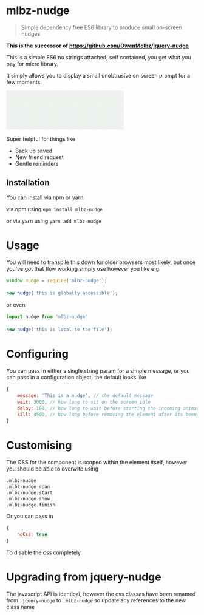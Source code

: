 # mlbz-nudge
> Simple dependency free ES6 library to produce small on-screen nudges

**This is the successor of https://github.com/OwenMelbz/jquery-nudge**

This is a simple ES6 no strings attached, self contained, you get what you pay for micro library.

It simply allows you to display a small unobtrusive on screen prompt for a few moments.

![Demo](https://github.com/owenmelbz/mlbz-nudge/raw/master/demo.gif)

Super helpful for things like

- Back up saved
- New friend request
- Gentle reminders

## Installation

You can install via npm or yarn

via npm using `npm install mlbz-nudge`

or via yarn using `yarn add mlbz-nudge`

# Usage

You will need to transpile this down for older browsers most likely, but once you've got that flow working simply use however you like e.g

```js
window.nudge = require('mlbz-nudge');

new nudge('this is globally accessible');
```

or even

```js
import nudge from 'mlbz-nudge'

new nudge('this is local to the file');
```

# Configuring

You can pass in either a single string param for a simple message, or you can pass in a configuration object, the default looks like

```js
{
    message: 'This is a nudge', // the default message
    wait: 3000, // how long to sit on the screen idle
    delay: 100, // how long to wait before starting the incoming animation
    kill: 4500, // how long before removing the element after its been hidden off screen
}
```

# Customising

The CSS for the component is scoped within the element itself, however you should be able to overwite using

```
.mlbz-nudge
.mlbz-nudge span
.mlbz-nudge.start
.mlbz-nudge.show
.mlbz-nudge.finish
```

Or you can pass in

```js
{
    noCss: true
}
```

To disable the css completely.

# Upgrading from jquery-nudge

The javascript API is identical, however the css classes have been renamed from `.jquery-nudge` to `.mlbz-nudge` so update any references to the new class name

